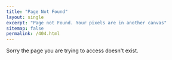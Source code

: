 ```yaml
---
title: "Page Not Found"
layout: single
excerpt: "Page not Found. Your pixels are in another canvas"
sitemap: false
permalink: /404.html
---
```


Sorry the page you are trying to access doesn't exist.

<script type="text/javascript">
  var GOOG_FIXURL_LANG = 'en';
  var GOOG_FIXURL_SITE = '{{ site.url }}'
</script>
<script type="text/javascript"
  src="//linkhelp.clients.google.com/tbproxy/lh/wm/fixurl.js">
</script>